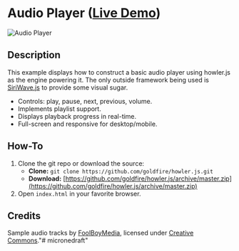 # Audio Player ([Live Demo](https://howlerjs.com/#player))

![Audio Player](https://s3.amazonaws.com/howler.js/screenshot-player.jpg "Player Screenshot")

## Description
This example displays how to construct a basic audio player using howler.js as the engine powering it. The only outside framework being used is [SiriWave.js](https://github.com/CaffeinaLab/SiriWaveJS) to provide some visual sugar.

* Controls: play, pause, next, previous, volume.
* Implements playlist support.
* Displays playback progress in real-time.
* Full-screen and responsive for desktop/mobile.

## How-To
1. Clone the git repo or download the source:
    * **Clone:** `git clone https://github.com/goldfire/howler.js.git`
    * **Download:** [https://github.com/goldfire/howler.js/archive/master.zip](https://github.com/goldfire/howler.js/archive/master.zip)
2. Open `index.html` in your favorite browser.

## Credits
Sample audio tracks by [FoolBoyMedia](http://www.foolboymedia.co.uk/), licensed under [Creative Commons](http://creativecommons.org/licenses/by-nc/3.0/)."# micronedraft" 
